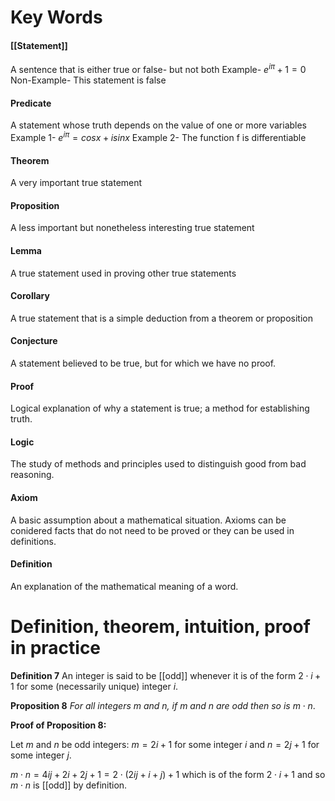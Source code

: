 # Key Words

#### [[Statement]]
A sentence that is either true or false- but not both
Example- $e^{i\pi} + 1 = 0$
Non-Example- This statement is false

#### Predicate
A statement whose truth depends on the value of one or more variables
Example 1- $e^{i\pi} = cosx + isinx$
Example 2- The function f is differentiable

#### Theorem
A very important true statement

#### Proposition
A less important but nonetheless interesting true statement

#### Lemma
A true statement used in proving other true statements

#### Corollary
A true statement that is a simple deduction from a theorem or proposition

#### Conjecture
A statement believed to be true, but for which we have no proof.

#### Proof
Logical explanation of why a statement is true; a method for establishing truth.

#### Logic
The study of methods and principles used to distinguish good from bad reasoning.

#### Axiom
A basic assumption about a mathematical situation.
Axioms can be conidered facts that do not need to be proved or they can be used in definitions.

#### Definition
An explanation of the mathematical meaning of a word.

# Definition, theorem, intuition, proof in practice
**Definition 7** An integer is said to be [[odd]] whenever it is of the form $2 \cdot i + 1$ for some (necessarily unique) integer $i$.

**Proposition 8** *For all integers $m$ and $n$, if $m$ and $n$ are odd then so is* $m \cdot n$.

**Proof of Proposition 8:**

Let $m$ and $n$ be odd integers: $m = 2i +1$ for some integer $i$ and $n = 2j + 1$ for some integer $j$.

$m \cdot n = 4ij + 2i + 2j + 1 = 2 \cdot(2ij + i + j) + 1$ which is of the form $2 \cdot i + 1$ and so $m \cdot n$ is [[odd]] by definition.




